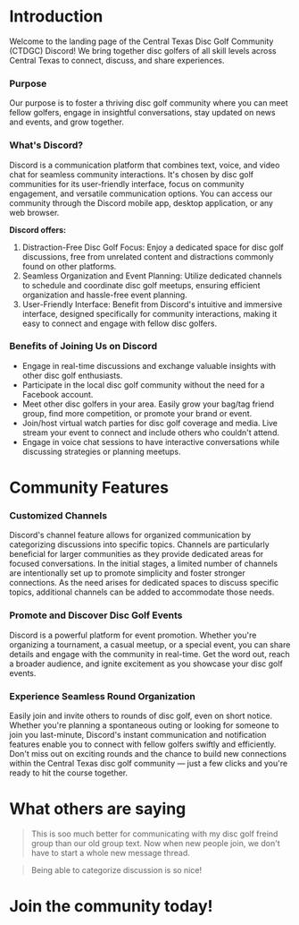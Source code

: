 # Introduction
Welcome to the landing page of the Central Texas Disc Golf Community (CTDGC) Discord! We bring together disc golfers of all skill levels across Central Texas to connect, discuss, and share experiences.

### Purpose
Our purpose is to foster a thriving disc golf community where you can meet fellow golfers, engage in insightful conversations, stay updated on news and events, and grow together.

### What's Discord?
Discord is a communication platform that combines text, voice, and video chat for seamless community interactions. It's chosen by disc golf communities for its user-friendly interface, focus on community engagement, and versatile communication options. You can access our community through the Discord mobile app, desktop application, or any web browser.

**Discord offers:**

1. Distraction-Free Disc Golf Focus: Enjoy a dedicated space for disc golf discussions, free from unrelated content and distractions commonly found on other platforms.
2. Seamless Organization and Event Planning: Utilize dedicated channels to schedule and coordinate disc golf meetups, ensuring efficient organization and hassle-free event planning.
3. User-Friendly Interface: Benefit from Discord's intuitive and immersive interface, designed specifically for community interactions, making it easy to connect and engage with fellow disc golfers.

### Benefits of Joining Us on Discord

* Engage in real-time discussions and exchange valuable insights with other disc golf enthusiasts. 
* Participate in the local disc golf community without the need for a Facebook account.
* Meet other disc golfers in your area. Easily grow your bag/tag friend group, find more competition, or promote your brand or event.  
* Join/host virtual watch parties for disc golf coverage and media. Live stream your event to connect and include others who couldn't attend.
* Engage in voice chat sessions to have interactive conversations while discussing strategies or planning meetups.

# Community Features

### Customized Channels
Discord's channel feature allows for organized communication by categorizing discussions into specific topics. Channels are particularly beneficial for larger communities as they provide dedicated areas for focused conversations. In the initial stages, a limited number of channels are intentionally set up to promote simplicity and foster stronger connections. As the need arises for dedicated spaces to discuss specific topics, additional channels can be added to accommodate those needs.

### Promote and Discover Disc Golf Events
Discord is a powerful platform for event promotion. Whether you're organizing a tournament, a casual meetup, or a special event, you can share details and engage with the community in real-time. Get the word out, reach a broader audience, and ignite excitement as you showcase your disc golf events.

### Experience Seamless Round Organization
Easily join and invite others to rounds of disc golf, even on short notice. Whether you're planning a spontaneous outing or looking for someone to join you last-minute, Discord's instant communication and notification features enable you to connect with fellow golfers swiftly and efficiently. Don't miss out on exciting rounds and the chance to build new connections within the Central Texas disc golf community — just a few clicks and you're ready to hit the course together.

# What others are saying

> This is soo much better for communicating with my disc golf freind group than our old group text. Now when new people join, we don't have to start a whole new message thread.  

> Being able to categorize discussion is so nice!

# Join the community today!
